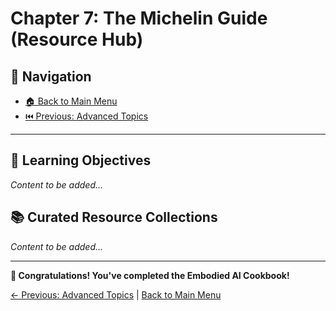 # Chapter 7: The Michelin Guide (Resource Hub)

## 🧭 Navigation

- [🏠 Back to Main Menu](../../README.md)
- [⏮️ Previous: Advanced Topics](../06-advanced-topics/)

---

## 🎯 Learning Objectives
*Content to be added...*

## 📚 Curated Resource Collections
*Content to be added...*

---

**🎉 Congratulations! You've completed the Embodied AI Cookbook!** 

[← Previous: Advanced Topics](../06-advanced-topics/README.md) | [Back to Main Menu](../../README.md) 